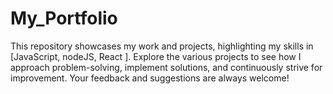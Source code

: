 # My_Portfolio
This repository showcases my work and projects, highlighting my skills in [JavaScript, nodeJS, React ]. Explore the various projects to see how I approach problem-solving, implement solutions, and continuously strive for improvement. Your feedback and suggestions are always welcome!
